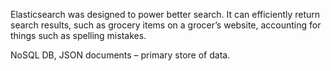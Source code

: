 Elasticsearch was designed to power better search. It can efficiently return search results, such as grocery items on
a grocer’s website, accounting for things such as spelling mistakes.

NoSQL DB,  JSON documents – primary store of data.

